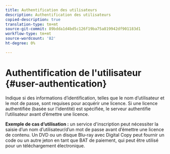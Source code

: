 ```yaml
---
title: Authentification des utilisateurs
description: Authentification des utilisateurs
copied-description: true
translation-type: tm+mt
source-git-commit: 89bdda1d4bd5c126f19ba75a819942df901183d1
workflow-type: tm+mt
source-wordcount: '82'
ht-degree: 0%

---
```



# Authentification de l&#39;utilisateur {#user-authentication}

Indique si des informations d’identification, telles que le nom d’utilisateur et le mot de passe, sont requises pour acquérir une licence. Si une licence authentifiée (basée sur l’identité) est spécifiée, le serveur authentifie l’utilisateur avant d’émettre une licence.

**Exemple de cas d’utilisation :** un service d&#39;inscription peut nécessiter la saisie d’un nom d’utilisateur/d’un mot de passe avant d’émettre une licence de contenu. Un DVD ou un disque Blu-ray avec Digital Copy peut fournir un code ou un autre jeton en tant que BAT de paiement, qui peut être utilisé pour un téléchargement électronique.
